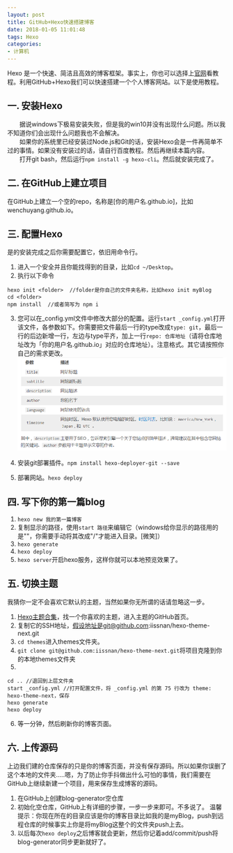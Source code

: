 ```yaml
---
layout: post
title: GitHub+Hexo快速搭建博客
date: 2018-01-05 11:01:48
tags: Hexo
categories:
- 计算机
---
```

Hexo 是一个快速、简洁且高效的博客框架。事实上，你也可以选择上[官网](https://hexo.io/zh-cn/)看教程。利用GitHub+Hexo我们可以快速搭建一个个人博客网站。以下是使用教程。
## 一. 安装Hexo
&emsp;&emsp;据说windows下极易安装失败，但是我的win10并没有出现什么问题。所以我不知道你们会出现什么问题我也不会解决。<br>
&emsp;&emsp;如果你的系统里已经安装过Node.js和Git的话，安装Hexo会是一件再简单不过的事情。如果没有安装过的话，请自行百度教程。然后再继续本篇内容。<br>
&emsp;&emsp;打开git bash，然后运行`npm install -g hexo-cli`。然后就安装完成了。
## 二. 在GitHub上建立项目
在GitHub上建立一个空的repo，名称是[你的用户名.github.io]，比如wenchuyang.github.io。
## 三. 配置Hexo
是的安装完成之后你需要配置它，依旧用命令行。
1. 进入一个安全并且你能找得到的目录，比如`cd ~/Desktop`。
2. 执行以下命令
```
hexo init <folder>  //folder是你自己的文件夹名称，比如hexo init myBlog
cd <folder>
npm install  //或者简写为 npm i 
```
3. 您可以在_config.yml文件中修改大部分的配置。运行`start _config.yml`打开该文件，各参数如下。你需要把文件最后一行的type改成`type: git`，最后一行的后边新增一行，左边与type平齐，加上一行`repo: 仓库地址`（请将仓库地址改为「你的用户名.github.io」对应的仓库地址）。注意格式。其它请按照你自己的需求更改。
![](https://github.com/wenchuyang/ImagesForMarkdown/blob/809287088929455e79063cdfd6e94f344bc71661/images/703Y%25U0VDZA5@U9YJIT2.png?raw=true)

4. 安装git部署插件。`npm install hexo-deployer-git --save`
5. 部署网站。`hexo deploy`
## 四. 写下你的第一篇blog
1. `hexo new 我的第一篇博客`
2. 复制显示的路径，使用`start 路径`来编辑它（windows给你显示的路径用的是"\"，你需要手动将其改成"/"才能进入目录。[微笑]）
3. `hexo generate`
4. `hexo deploy`
5. `hexo server`开启hexo服务，这样你就可以本地预览效果了。
## 五. 切换主题
我猜你一定不会喜欢它默认的主题，当然如果你无所谓的话请忽略这一步。
1. [Hexo主题合集](https://github.com/hexojs/hexo/wiki/Themes)，找一个你喜欢的主题，进入主题的GitHub首页。
2. 复制它的SSH地址，假设地址是git@github.com:iissnan/hexo-theme-next.git
3. `cd themes`进入themes文件夹。
4. `git clone git@github.com:iissnan/hexo-theme-next.git`将项目克隆到你的本地themes文件夹
5. 
```
cd .. //退回到上层文件夹
start _config.yml //打开配置文件，将 _config.yml 的第 75 行改为 theme: hexo-theme-next，保存
hexo generate
hexo deploy
```
6. 等一分钟，然后刷新你的博客页面。
## 六. 上传源码
上边我们建的仓库保存的只是你的博客页面，并没有保存源码。所以如果你误删了这个本地的文件夹.....嗯，为了防止你手抖做出什么可怕的事情，我们需要在GitHub上继续新建一个项目，用来保存生成博客的源码。
1. 在GitHub上创建blog-generator空仓库
2. 初始化空仓库，GitHub上有详细的步骤，一步一步来即可。不多说了。
温馨提示：你现在所在的目录应该是你的博客目录比如我的是myBlog，push到远程仓库的时候事实上你是将myBlog这整个的文件夹push上去。
3. 以后每次`hexo deploy`之后博客就会更新，然后你记着add/commit/push将blog-generator同步更新就好了。

